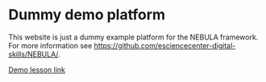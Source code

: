 #  Dummy demo platform

This website is just a dummy example platform for the NEBULA framework. For more information see https://github.com/esciencecenter-digital-skills/NEBULA/.

[Demo lesson link](/lessons/demo)
